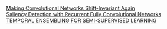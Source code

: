 <h1></h1>

<a href="https://arxiv.org/pdf/1904.11486.pdf">Making Convolutional Networks Shift-Invariant Again</a><br>
<a href="http://www.eccv2016.org/files/posters/P-3A-19.pdf">Saliency Detection with Recurrent Fully Convolutional Networks</a><br>
<a href="TEMPORAL ENSEMBLING FOR SEMI-SUPERVISED
LEARNING"> TEMPORAL ENSEMBLING FOR SEMI-SUPERVISED
LEARNING</a><br>